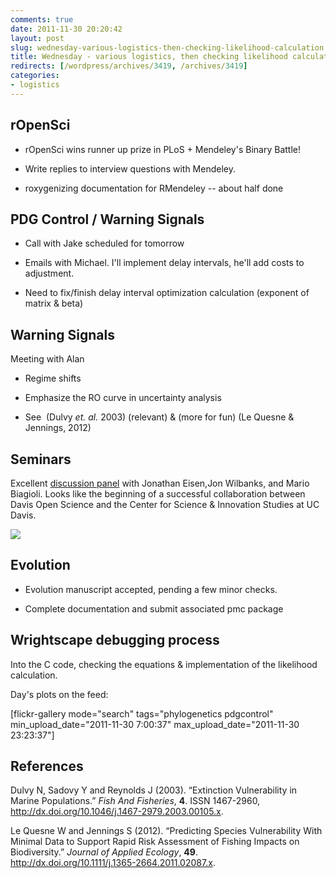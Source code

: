 ```yaml
---
comments: true
date: 2011-11-30 20:20:42
layout: post
slug: wednesday-various-logistics-then-checking-likelihood-calculation
title: Wednesday - various logistics, then checking likelihood calculation
redirects: [/wordpress/archives/3419, /archives/3419]
categories:
- logistics
---
```


## rOpenSci





	
  * rOpenSci wins runner up prize in PLoS + Mendeley's Binary Battle!

	
  * Write replies to interview questions with Mendeley.

	
  * roxygenizing documentation for RMendeley -- about half done




## PDG Control / Warning Signals





	
  * Call with Jake scheduled for tomorrow

	
  * Emails with Michael. I'll implement delay intervals, he'll add costs to adjustment.

	
  * Need to fix/finish delay interval optimization calculation (exponent of matrix & beta)




## Warning Signals


Meeting with Alan



	
  * Regime shifts

	
  * Emphasize the RO curve in uncertainty analysis

	
  * See  (Dulvy _et. al._ 2003) (relevant) & (more for fun) (Le Quesne & Jennings, 2012)




## Seminars


Excellent [discussion panel](http://innovation.ucdavis.edu/events/getting-famous-or-getting-scooped-risks-and-opportunities-in-sharing-your-science-and-scholarship) with Jonathan Eisen,Jon Wilbanks, and Mario Biagioli. Looks like the beginning of a successful collaboration between Davis Open Science and the Center for Science & Innovation Studies at UC Davis.

![](https://lh4.googleusercontent.com/-os5A425swFI/TtaPQHDF-qI/AAAAAAAABdk/NRNnLFdsrgU/h301/2011-11-30%2B12-13-29-956.jpg)


## Evolution





	
  * Evolution manuscript accepted, pending a few minor checks.

	
  * Complete documentation and submit associated pmc package




## Wrightscape debugging process


Into the C code, checking the equations & implementation of the likelihood calculation.

Day's plots on the feed:

[flickr-gallery mode="search" tags="phylogenetics pdgcontrol" min_upload_date="2011-11-30 7:00:37" max_upload_date="2011-11-30 23:23:37"]
## References

<p>Dulvy N, Sadovy Y and Reynolds J (2003).
&ldquo;Extinction Vulnerability in Marine Populations.&rdquo;
<EM>Fish And Fisheries</EM>, <B>4</B>.
ISSN 1467-2960, <a href="http://dx.doi.org/10.1046/j.1467-2979.2003.00105.x">http://dx.doi.org/10.1046/j.1467-2979.2003.00105.x</a>.
<p>Le Quesne W and Jennings S (2012).
&ldquo;Predicting Species Vulnerability With Minimal Data to Support Rapid Risk Assessment of Fishing Impacts on Biodiversity.&rdquo;
<EM>Journal of Applied Ecology</EM>, <B>49</B>.
<a href="http://dx.doi.org/10.1111/j.1365-2664.2011.02087.x">http://dx.doi.org/10.1111/j.1365-2664.2011.02087.x</a>.
